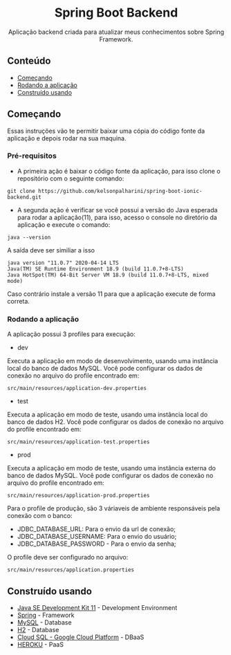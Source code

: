 <h1 align="center">Spring Boot Backend</h1>

<p align="center">Aplicação backend criada para atualizar meus conhecimentos sobre Spring Framework.
    <br>
</p>

## Conteúdo

- [Começando](#getting_started)
- [Rodando a aplicação](#running)
- [Construído usando](#built_using)

## Começando <a name = "getting_started"></a>

Essas instruções vão te permitir baixar uma cópia do código fonte da aplicação e depois rodar na sua maquina.

### Pré-requisitos

- A primeira ação é baixar o código fonte da aplicação, para isso clone o repositório com o seguinte comando:

```
git clone https://github.com/kelsonpalharini/spring-boot-ionic-backend.git
```

- A segunda ação é verificar se você possui a versão do Java esperada para rodar a aplicação(11),
  para isso, acesso o console no diretório da aplicação e execute o comando:

```
java --version
```

A saída deve ser similiar a isso

```
java version "11.0.7" 2020-04-14 LTS
Java(TM) SE Runtime Environment 18.9 (build 11.0.7+8-LTS)
Java HotSpot(TM) 64-Bit Server VM 18.9 (build 11.0.7+8-LTS, mixed mode)
```

Caso contrário instale a versão 11 para que a aplicação execute de forma correta.

### Rodando a aplicação <a name = "running"></a>

A aplicação possui 3 profiles para execução:

- dev

Executa a aplicação em modo de desenvolvimento, usando uma instância local do banco de dados MySQL.
Você pode configurar os dados de conexão no arquivo do profile encontrado em:

```
src/main/resources/application-dev.properties
```

- test

Executa a aplicação em modo de teste, usando uma instância local do banco de dados H2.
Você pode configurar os dados de conexão no arquivo do profile encontrado em:

```
src/main/resources/application-test.properties
```

- prod

Executa a aplicação em modo de teste, usando uma instância externa do banco de dados MySQL.
Você pode configurar os dados de conexão no arquivo do profile encontrado em:

```
src/main/resources/application-prod.properties
```

Para o profile de produção, são 3 váriaveis de ambiente responsáveis pela conexão com o banco:

- JDBC_DATABASE_URL: Para o envio da url de conexão;
- JDBC_DATABASE_USERNAME: Para o envio do usuário;
- JDBC_DATABASE_PASSWORD - Para o envio da senha;

O profile deve ser configurado no arquivo:

```
src/main/resources/application.properties
```

## Construído usando <a name = "built_using"></a>

- [Java SE Development Kit 11](https://www.oracle.com/java/technologies/javase-jdk11-downloads.html) - Development Environment
- [Spring](https://spring.io/projects/spring-boot) - Framework
- [MySQL](https://www.mysql.com/) - Database
- [H2](https://www.h2database.com/html/main.html) - Database
- [Cloud SQL - Google Cloud Platform](https://cloud.google.com/sql) - DBaaS
- [HEROKU](https://www.heroku.com) - PaaS

